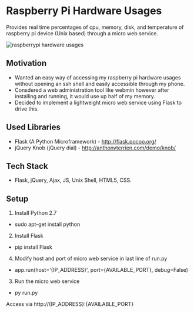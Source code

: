 # Raspberry Pi Hardware Usages
Provides real time percentages of cpu, memory, disk, and temperature of raspberry pi device (Unix based) through a micro web service.

![raspberrypi hardware usages](http://i.imgur.com/nd0FLUR.png)

## Motivation
- Wanted an easy way of accessing my raspberry pi hardware usages without opening an ssh shell and easily accessible through my phone. 
- Consdered a web administration tool like webmin however after installing and running, it would use up half of my memory.
- Decided to implement a lightweight micro web service using Flask to drive this.

## Used Libraries
- Flask (A Python Microframework) - http://flask.pocoo.org/
- jQuery Knob (jQuery dial) - http://anthonyterrien.com/demo/knob/

## Tech Stack
- Flask, jQuery, Ajax, JS, Unix Shell, HTML5, CSS.

## Setup

1. Install Python 2.7
- sudo apt-get install python

2. Install Flask
- pip install Flask

4. Modify host and port of micro web service in last line of run.py
- app.run(host='{IP_ADDRESS}', port={AVAILABLE_PORT}, debug=False)

3. Run the micro web service
- py run.py

Access via http://{IP_ADDRESS}:{AVAILABLE_PORT}




